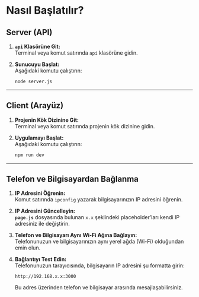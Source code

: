 # Nasıl Başlatılır?

## Server (API)

1. **`api` Klasörüne Git:**  
   Terminal veya komut satırında `api` klasörüne gidin.

2. **Sunucuyu Başlat:**  
   Aşağıdaki komutu çalıştırın:
   ```bash
   node server.js
   ```

---

## Client (Arayüz)

1. **Projenin Kök Dizinine Git:**  
   Terminal veya komut satırında projenin kök dizinine gidin.

2. **Uygulamayı Başlat:**  
   Aşağıdaki komutu çalıştırın:
   ```bash
   npm run dev
   ```

---

## Telefon ve Bilgisayardan Bağlanma

1. **IP Adresini Öğrenin:**  
   Komut satırında `ipconfig` yazarak bilgisayarınızın IP adresini öğrenin.

2. **IP Adresini Güncelleyin:**  
   **`page.js`** dosyasında bulunan `x.x` şeklindeki placeholder’ları kendi IP adresiniz ile değiştirin.

3. **Telefon ve Bilgisayarı Aynı Wi-Fi Ağına Bağlayın:**  
   Telefonunuzun ve bilgisayarınızın aynı yerel ağda (Wi-Fi) olduğundan emin olun.

4. **Bağlantıyı Test Edin:**  
   Telefonunuzun tarayıcısında, bilgisayarın IP adresini şu formatta girin:
   ```
   http://192.168.x.x:3000
   ```
   Bu adres üzerinden telefon ve bilgisayar arasında mesajlaşabilirsiniz.
